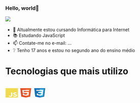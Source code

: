 ### Hello, world👋

<img src="https://www.alura.com.br/artigos/assets/hello-world-em-varias-linguagens/imagem1.gif">

- 🔭 Altualmente estou cursando Informática para Internet 
- 📚 Estudando JavaScript
- 📫 Contate-me no e-mail: ...
- ❔  Tenho 17 anos e estou no segundo ano do ensino médio
<div style="display: inline_block"><h1>Tecnologias que mais utilizo</h1><br>
 
   <img align="center" alt="Thomas-Js" height="30" width="40" src="https://raw.githubusercontent.com/devicons/devicon/master/icons/javascript/javascript-plain.svg">
   <img align="center" alt="Thomas-HTML" height="30" width="40" src="https://raw.githubusercontent.com/devicons/devicon/master/icons/html5/html5-original.svg">
   <img align="center" alt="Thomas-CSS" height="30" width="40" src="https://raw.githubusercontent.com/devicons/devicon/master/icons/css3/css3-original.svg">
</div>
